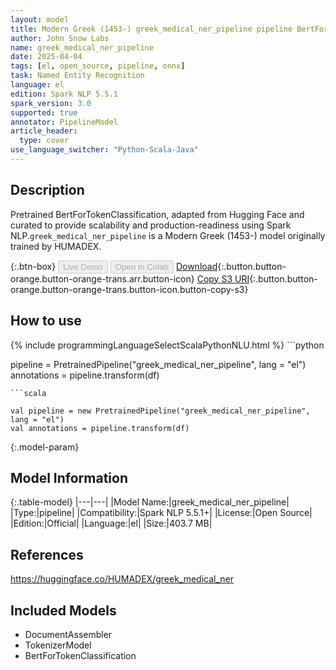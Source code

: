 ```yaml
---
layout: model
title: Modern Greek (1453-) greek_medical_ner_pipeline pipeline BertForTokenClassification from HUMADEX
author: John Snow Labs
name: greek_medical_ner_pipeline
date: 2025-04-04
tags: [el, open_source, pipeline, onnx]
task: Named Entity Recognition
language: el
edition: Spark NLP 5.5.1
spark_version: 3.0
supported: true
annotator: PipelineModel
article_header:
  type: cover
use_language_switcher: "Python-Scala-Java"
---
```


## Description

Pretrained BertForTokenClassification, adapted from Hugging Face and curated to provide scalability and production-readiness using Spark NLP.`greek_medical_ner_pipeline` is a Modern Greek (1453-) model originally trained by HUMADEX.

{:.btn-box}
<button class="button button-orange" disabled>Live Demo</button>
<button class="button button-orange" disabled>Open in Colab</button>
[Download](https://s3.amazonaws.com/auxdata.johnsnowlabs.com/public/models/greek_medical_ner_pipeline_el_5.5.1_3.0_1743742713731.zip){:.button.button-orange.button-orange-trans.arr.button-icon}
[Copy S3 URI](s3://auxdata.johnsnowlabs.com/public/models/greek_medical_ner_pipeline_el_5.5.1_3.0_1743742713731.zip){:.button.button-orange.button-orange-trans.button-icon.button-copy-s3}

## How to use



<div class="tabs-box" markdown="1">
{% include programmingLanguageSelectScalaPythonNLU.html %}
```python

pipeline = PretrainedPipeline("greek_medical_ner_pipeline", lang = "el")
annotations =  pipeline.transform(df)   

```
```scala

val pipeline = new PretrainedPipeline("greek_medical_ner_pipeline", lang = "el")
val annotations = pipeline.transform(df)

```
</div>

{:.model-param}
## Model Information

{:.table-model}
|---|---|
|Model Name:|greek_medical_ner_pipeline|
|Type:|pipeline|
|Compatibility:|Spark NLP 5.5.1+|
|License:|Open Source|
|Edition:|Official|
|Language:|el|
|Size:|403.7 MB|

## References

https://huggingface.co/HUMADEX/greek_medical_ner

## Included Models

- DocumentAssembler
- TokenizerModel
- BertForTokenClassification